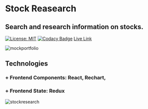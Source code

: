 # Stock Reasearch
## Search and research information on stocks.

[![License: MIT](https://img.shields.io/badge/License-MIT-yellow.svg)](https://opensource.org/licenses/MIT)
[![Codacy Badge](https://api.codacy.com/project/badge/Grade/14c522e8e3834379b863b257c272172a)](https://www.codacy.com/manual/eamrhein/stockresearch?utm_source=github.com&amp;utm_medium=referral&amp;utm_content=eamrhein/Mock-Portfolio&amp;utm_campaign=Badge_Grade)
[Live Link](https://ericamrhein.com/stockresearch/)

![mockportfolio](https://user-images.githubusercontent.com/1903468/66330405-2eb0bc00-e8e5-11e9-9184-2d7bce20e1f9.png)

## Technologies 
### + Frontend Components: React, Rechart, 
### + Frontend State: Redux
![stockresearch](https://user-images.githubusercontent.com/1903468/72707649-c6918900-3b15-11ea-969e-d6aaf87557da.png)

